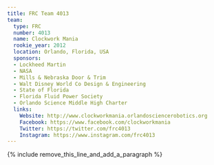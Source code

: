 ```yaml
---
title: FRC Team 4013
team:
  type: FRC
  number: 4013
  name: Clockwork Mania
  rookie_year: 2012
  location: Orlando, Florida, USA
  sponsors:
  - Lockheed Martin
  - NASA
  - Mills & Nebraska Door & Trim
  - Walt Disney World Co Design & Engineering
  - State of Florida
  - Florida Fluid Power Society
  - Orlando Science Middle High Charter
  links:
    Website: http://www.clockworkmania.orlandosciencerobotics.org
    Facebook: https://www.facebook.com/clockworkmania
    Twitter: https://twitter.com/frc4013
    Instagram: https://www.instagram.com/frc4013
---
```


{% include remove_this_line_and_add_a_paragraph %}
